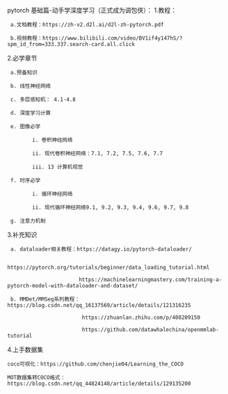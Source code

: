 pytorch 基础篇-动手学深度学习（正式成为调包侠）：
1.教程：

     a.文档教程：https://zh-v2.d2l.ai/d2l-zh-pytorch.pdf
     
     b.视频教程：https://www.bilibili.com/video/BV1if4y147hS/?spm_id_from=333.337.search-card.all.click
2.必学章节

     a.预备知识
     
     b. 线性神经网络 
     
     c. 多层感知机： 4.1-4.8
     
     d. 深度学习计算
     
     e. 图像必学
     
            i. 卷积神经网络
            
            ii. 现代卷积神经网络：7.1, 7.2, 7.5, 7.6, 7.7
            
            iii. 13 计算机视觉
            
     f. 时序必学
     
            i. 循环神经网络
            
            ii. 现代循环神经网络9.1, 9.2, 9.3, 9.4, 9.6, 9.7, 9.8
            
     g. 注意力机制
     
3.补充知识

     a. dataloader相关教程：https://datagy.io/pytorch-dataloader/    
     
                           https://pytorch.org/tutorials/beginner/data_loading_tutorial.html
                           
                           https://machinelearningmastery.com/training-a-pytorch-model-with-dataloader-and-dataset/
                           
     b. MMDet/MMSeg系列教程：https://blog.csdn.net/qq_16137569/article/details/121316235
     
                            https://zhuanlan.zhihu.com/p/408209150
                            
                            https://github.com/datawhalechina/openmmlab-tutorial
                            
4.上手数据集

    coco可视化：https://github.com/chenjie04/Learning_the_COCO
  
    MOT数据集转COCO格式：https://blog.csdn.net/qq_44824148/article/details/129135200